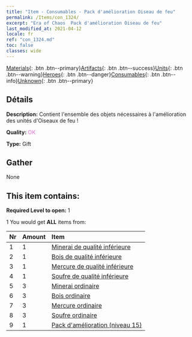 ```yaml
---
title: "Item - Consumables - Pack d'amélioration Oiseau de feu"
permalink: /Items/con_1324/
excerpt: "Era of Chaos  Pack d'amélioration Oiseau de feu"
last_modified_at: 2021-04-12
locale: fr
ref: "con_1324.md"
toc: false
classes: wide
---
```

 [Materials](/fr/Items/){: .btn .btn--primary}[Artifacts](/fr/Items/Artifacts/){: .btn .btn--success}[Units](/fr/Items/Units/){: .btn .btn--warning}[Heroes](/fr/Items/Heroes/){: .btn .btn--danger}[Consumables](/fr/Items/Consumables/){: .btn .btn--info}[Unknown](/fr/Items/Unknown/){: .btn .btn--primary}

## Détails
 **Description:** Contient l'ensemble des objets nécessaires à l'amélioration des unités d'Oiseaux de feu !

 **Quality:** <span style="color: #DA70D6">OK</span>

 **Type:** Gift

## Gather

  None

## This item contains:

 **Required Level to open:** 1

 1 You would get **ALL** items  from:

  | Nr | Amount |     Item    |
  |:---|:-------|:------------|
  | 1 | 1 | [Minerai de qualité inférieure](/fr/Items/mat_1/) | 
  | 2 | 1 | [Bois de qualité inférieure](/fr/Items/mat_1/) | 
  | 3 | 1 | [Mercure de qualité inférieure](/fr/Items/mat_2/) | 
  | 4 | 1 | [Soufre de qualité inférieure](/fr/Items/mat_3/) | 
  | 5 | 3 | [Minerai ordinaire](/fr/Items/mat_6/) | 
  | 6 | 3 | [Bois ordinaire](/fr/Items/mat_7/) | 
  | 7 | 3 | [Mercure ordinaire](/fr/Items/mat_8/) | 
  | 8 | 3 | [Soufre ordinaire](/fr/Items/mat_9/) | 
  | 9 | 1 | [Pack d'amélioration (niveau 15)](/fr/Items/con_1325/) | 
